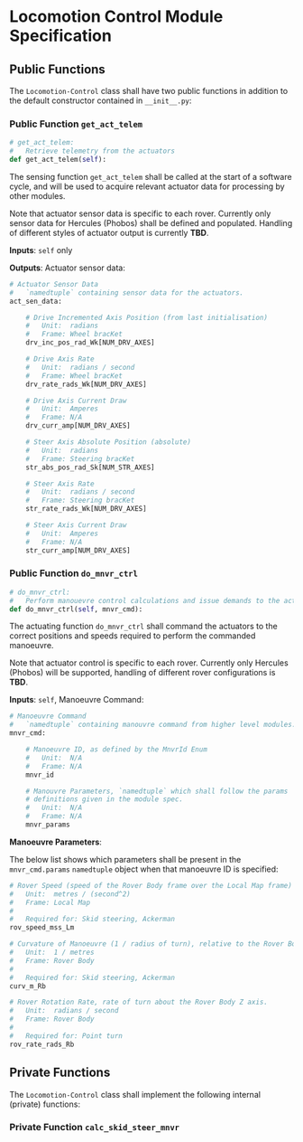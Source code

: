 # Locomotion Control Module Specification

## Public Functions

The `Locomotion-Control` class shall have two public functions in addition to 
the default constructor contained in `__init__.py`:

### Public Function `get_act_telem`

```python
# get_act_telem:
#   Retrieve telemetry from the actuators
def get_act_telem(self):
```

The sensing function `get_act_telem` shall be called at the start of a software 
cycle, and will be used to acquire relevant actuator data for processing by 
other modules.

Note that actuator sensor data is specific to each rover. Currently only sensor 
data for Hercules (Phobos) shall be defined and populated. Handling of different
styles of actuator output is currently __TBD__.

__Inputs__: `self` only

__Outputs__: Actuator sensor data:

```python
# Actuator Sensor Data
#   `namedtuple` containing sensor data for the actuators.
act_sen_data:

    # Drive Incremented Axis Position (from last initialisation)
    #   Unit:  radians
    #   Frame: Wheel bracKet
    drv_inc_pos_rad_Wk[NUM_DRV_AXES]

    # Drive Axis Rate
    #   Unit:  radians / second
    #   Frame: Wheel bracKet
    drv_rate_rads_Wk[NUM_DRV_AXES]

    # Drive Axis Current Draw
    #   Unit:  Amperes
    #   Frame: N/A
    drv_curr_amp[NUM_DRV_AXES]

    # Steer Axis Absolute Position (absolute)
    #   Unit:  radians
    #   Frame: Steering bracKet
    str_abs_pos_rad_Sk[NUM_STR_AXES]

    # Steer Axis Rate
    #   Unit:  radians / second
    #   Frame: Steering bracKet
    str_rate_rads_Wk[NUM_DRV_AXES]

    # Steer Axis Current Draw
    #   Unit:  Amperes
    #   Frame: N/A
    str_curr_amp[NUM_DRV_AXES]
```

### Public Function `do_mnvr_ctrl`

```python
# do_mnvr_ctrl:
#   Perform manouevre control calculations and issue demands to the actuators
def do_mnvr_ctrl(self, mnvr_cmd):
```

The actuating function `do_mnvr_ctrl` shall command the actuators to the correct
positions and speeds required to perform the commanded manoeuvre.

Note that actuator control is specific to each rover. Currently only Hercules 
(Phobos) will be supported, handling of different rover configurations is 
__TBD__.

__Inputs__: `self`, Manoeuvre Command:

```python
# Manoeuvre Command
#   `namedtuple` containing manouvre command from higher level modules.
mnvr_cmd:

    # Manoeuvre ID, as defined by the MnvrId Enum
    #   Unit:  N/A
    #   Frame: N/A
    mnvr_id

    # Manouvre Parameters, `namedtuple` which shall follow the params 
    # definitions given in the module spec.
    #   Unit:  N/A
    #   Frame: N/A
    mnvr_params
```

__Manoeuvre Parameters__:

The below list shows which parameters shall be present in the `mnvr_cmd.params` 
`namedtuple` object when that manoeuvre ID is specified:

```python
# Rover Speed (speed of the Rover Body frame over the Local Map frame)
#   Unit:  metres / (second^2)
#   Frame: Local Map
#
#   Required for: Skid steering, Ackerman
rov_speed_mss_Lm

# Curvature of Manoeuvre (1 / radius of turn), relative to the Rover Body frame.
#   Unit:  1 / metres
#   Frame: Rover Body
#
#   Required for: Skid steering, Ackerman
curv_m_Rb

# Rover Rotation Rate, rate of turn about the Rover Body Z axis.
#   Unit:  radians / second
#   Frame: Rover Body
#
#   Required for: Point turn
rov_rate_rads_Rb
```

## Private Functions

The `Locomotion-Control` class shall implement the following internal (private)
functions:

### Private Function `calc_skid_steer_mnvr`

